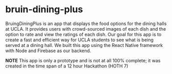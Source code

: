 # bruin-dining-plus
BruingDiningPlus is an app that displays the food options for the dining halls at UCLA. It provides users with crowd-sourced images of each dish 
and the option to rate and view the ratings of each dish. Our goal for this app is to create a fast and efficient way for UCLA students to see what is being
served at a dining hall. We built this app using the React Native framework with Node and Firebase as our backend. 

**NOTE** This app is only a prototype and is not at all 100% complete; it was created in the time span of a 12 hour Hackathon (HOTH 7)

